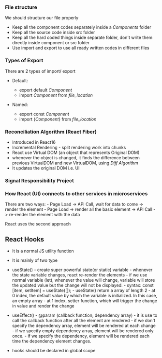 ### File structure
We should structure our file properly
- Keep all the component codes separately inside a <em>Components</em> folder
- Keep all the source code inside <em>src</em> folder
- Keep all the hard coded things inside separate folder, don't write them directly inside component or src folder
- Use import and export to use all ready written codes in different files

### Types of Export
There are 2 types of import/ export
- Default: 
    - export default <em>Component</em>
    - import <em>Component</em> from <em>file_location</em>


- Named: 
    - export const <em>Component</em>
    - import {<em>Component</em>} from <em>file_location</em>

### Reconciliation Algorithm (React Fiber)
- Introduced in React16
- Incremental Rendering - split rendering work into chunks
- React use Virtual DOM (an object that represents Original DOM)
- whenever the object is changed, it finds the difference between previous VirtualDOM and new VirtualDOM, using <em>Diff Algorithm</em>
- It updates the original DOM i.e. UI

### Signal Responsibility Project

### How React (UI) connects to other services in microservices
There are two ways:
    - Page Load -> API Call, wait for data to come -> render the element
    - Page Load -> render all the basic element -> API Call -> re-render the element with the data

React uses the second approach

## React Hooks
- It is a normal JS utility function
- It is mainly of two type
- useState()
        - create super powerful state(or static) variable
        - whenever the state variable changes, react re-render the elements
        - if we use normal variable (let), whenever the value will change, variable will store the updated value but the change will not be displayed.
        - syntax: const [item, setItem] = useState([]);
        - useState() return a array of length 2
            - at 0 index, the default value by which the variable is initialized. In this case, an empty array
            - at 1 index, setter function, which will trigger the change in value and render the change
- useEffect()
        - @param (callback function, dependency array)
        - it is use to call the callback function after all the element are rendered
        - if we don't specify the dependency array, element will be rendered at each change
        - if we specify empty dependency array, element will be rendered only once.
        - if we specify the dependency, element will be rendered each time the dependency element changes.

- hooks should be declared in global scope